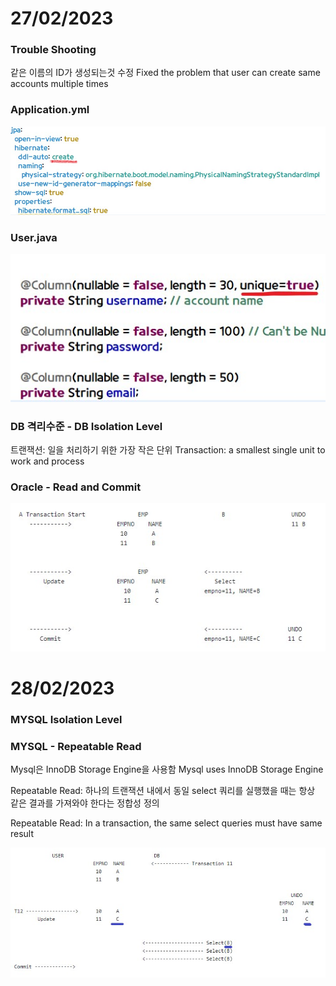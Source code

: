 # 27/02/2023 

### Trouble Shooting

같은 이름의 ID가 생성되는것 수정
Fixed the problem that user can create same accounts multiple times


### Application.yml
![image1](./Unique.jpg)

### User.java
![image2](./Unique2.jpg)




### DB 격리수준 - DB Isolation Level

트랜잭션: 일을 처리하기 위한 가장 작은 단위
Transaction: a smallest single unit to work and process

### Oracle - Read and Commit


![OC](./OracleReadCommit.jpg)   


# 28/02/2023 

### MYSQL Isolation Level

### MYSQL - Repeatable Read

Mysql은 InnoDB Storage Engine을 사용함
Mysql uses InnoDB Storage Engine 

Repeatable Read: 하나의 트랜잭션 내에서 동일 select 쿼리를 실행했을 때는 항상 같은 결과를 가져와야 한다는 정합성 정의

Repeatable Read: In a transaction, the same select queries must have same result 



![RD](./RepeatableRead.jpg)  
                      
